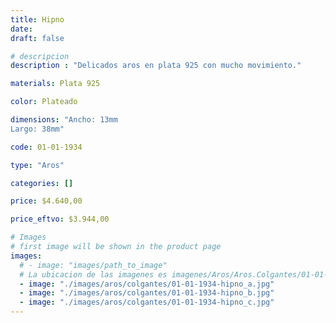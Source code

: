 ```yaml
---
title: Hipno
date: 
draft: false

# descripcion
description : "Delicados aros en plata 925 con mucho movimiento."

materials: Plata 925

color: Plateado

dimensions: "Ancho: 13mm 
Largo: 38mm"

code: 01-01-1934

type: "Aros"

categories: []

price: $4.640,00

price_eftvo: $3.944,00

# Images
# first image will be shown in the product page
images:
  # - image: "images/path_to_image"
  # La ubicacion de las imagenes es imagenes/Aros/Aros.Colgantes/01-01-1934-hipno
  - image: "./images/aros/colgantes/01-01-1934-hipno_a.jpg"
  - image: "./images/aros/colgantes/01-01-1934-hipno_b.jpg"
  - image: "./images/aros/colgantes/01-01-1934-hipno_c.jpg"
---
```


